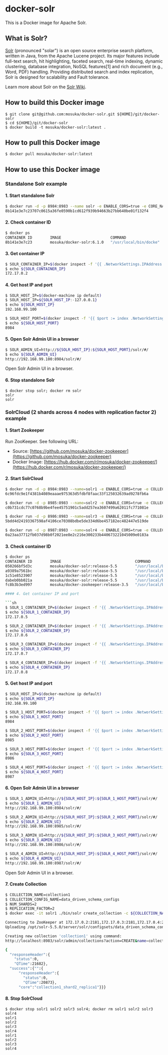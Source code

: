 # docker-solr

This is a Docker image for Apache Solr.

## What is Solr?

[Solr](http://lucene.apache.org/solr/) (pronounced "solar") is an open source enterprise search platform, written in Java, from the Apache Lucene project. Its major features include full-text search, hit highlighting, faceted search, real-time indexing, dynamic clustering, database integration, NoSQL features[1] and rich document (e.g., Word, PDF) handling. Providing distributed search and index replication, Solr is designed for scalability and Fault tolerance.

Learn more about Solr on the [Solr Wiki](https://cwiki.apache.org/confluence/display/solr/Apache+Solr+Reference+Guide).

## How to build this Docker image

```
$ git clone git@github.com:mosuka/docker-solr.git ${HOME}/git/docker-solr
$ cd ${HOME}/git/docker-solr
$ docker build -t mosuka/docker-solr:latest .
```

## How to pull this Docker image

```
$ docker pull mosuka/docker-solr:latest
```

## How to use this Docker image

### Standalone Solr example

#### 1. Start standalone Solr

```sh
$ docker run -d -p 8984:8983 --name solr -e ENABLE_CORS=true -e CORE_NAME=collection1 mosuka/docker-solr:6.1.0
8b141e3e7c23707c0615a36fe0590b1cd612f939b94663b27bb640be01f132f4
```

#### 2. Check container ID

```sh
$ docker ps
CONTAINER ID        IMAGE                      COMMAND                  CREATED              STATUS              PORTS                                         NAMES
8b141e3e7c23        mosuka/docker-solr:6.1.0   "/usr/local/bin/docke"   About a minute ago   Up About a minute   7983/tcp, 18983/tcp, 0.0.0.0:8984->8983/tcp   solr
```

#### 3. Get container IP

```sh
$ SOLR_CONTAINER_IP=$(docker inspect -f '{{ .NetworkSettings.IPAddress }}' solr)
$ echo ${SOLR_CONTAINER_IP}
172.17.0.2
```

#### 4. Get host IP and port

```sh
$ SOLR_HOST_IP=$(docker-machine ip default)
$ SOLR_HOST_IP=${SOLR_HOST_IP:-127.0.0.1}
$ echo ${SOLR_HOST_IP}
192.168.99.100

$ SOLR_HOST_PORT=$(docker inspect -f '{{ $port := index .NetworkSettings.Ports "8983/tcp" }}{{ range $port }}{{ .HostPort }}{{ end }}' solr)
$ echo ${SOLR_HOST_PORT}
8984
```

#### 5. Open Solr Admin UI in a browser

```sh
$ SOLR_ADMIN_UI=http://${SOLR_HOST_IP}:${SOLR_HOST_PORT}/solr/#/
$ echo ${SOLR_ADMIN_UI}
http://192.168.99.100:8984/solr/#/
```

Open Solr Admin UI in a browser.

#### 6. Stop standalone Solr

```
$ docker stop solr; docker rm solr
solr
solr
```

### SolrCloud (2 shards across 4 nodes with replication factor 2) example

#### 1. Start Zookeeper

Run ZooKeeper. See following URL:

- Source: [https://github.com/mosuka/docker-zookeeper](https://github.com/mosuka/docker-zookeeper)
- Docker Image: [https://hub.docker.com/r/mosuka/docker-zookeeper/](https://hub.docker.com/r/mosuka/docker-zookeeper/)

#### 2. Start SolrCloud

```sh
$ docker run -d -p 8984:8983 --name=solr1 -e ENABLE_CORS=true -e COLLECTION_NAME=collection1 -e ZK_HOST=${ZOOKEEPER_CONTAINER_IP}:2181/solr -e NUM_SHARDS=2 -e REPLICATION_FACTOR=1 -e MAX_SHARDS_PER_NODE=1 mosuka/docker-solr:6.1.0
6c96fdc9e1f4381b4089eaaae975363d5fdbf8faac33f125032639ad9278fb6a

$ docker run -d -p 8985:8983 --name=solr2 -e ENABLE_CORS=true -e COLLECTION_NAME=collection1 -e ZK_HOST=${ZOOKEEPER_CONTAINER_IP}:2181/solr -e NUM_SHARDS=2 -e REPLICATION_FACTOR=1 -e MAX_SHARDS_PER_NODE=1 mosuka/docker-solr:6.1.0
c0b731cdc77c0768b9be4fee45751901c5add257ea3607499a62011fc771081e

$ docker run -d -p 8986:8983 --name=solr3 -e ENABLE_CORS=true -e COLLECTION_NAME=collection1 -e ZK_HOST=${ZOOKEEPER_CONTAINER_IP}:2181/solr -e NUM_SHARDS=2 -e REPLICATION_FACTOR=1 -e MAX_SHARDS_PER_NODE=1 mosuka/docker-solr:6.1.0
5bdd4d24193367598af4106ce70308bdbe5de334d6be457182ec482447e519de

$ docker run -d -p 8987:8983 --name=solr4 -e ENABLE_CORS=true -e COLLECTION_NAME=collection1 -e ZK_HOST=${ZOOKEEPER_CONTAINER_IP}:2181/solr -e NUM_SHARDS=2 -e REPLICATION_FACTOR=1 -e MAX_SHARDS_PER_NODE=1 mosuka/docker-solr:6.1.0
0a23aa37712fb037d98b0f2021ee8e2c216e300233b440673221045009e0183a
```

#### 3. Check container ID

```sh
$ docker ps
CONTAINER ID        IMAGE                                 COMMAND                  CREATED              STATUS              PORTS                                         NAMES
050266bf5d3c        mosuka/docker-solr:release-5.5        "/usr/local/bin/docke"   11 seconds ago       Up 11 seconds       7983/tcp, 18983/tcp, 0.0.0.0:8987->8983/tcp   solr4
a9389a7561bc        mosuka/docker-solr:release-5.5        "/usr/local/bin/docke"   28 seconds ago       Up 27 seconds       7983/tcp, 18983/tcp, 0.0.0.0:8986->8983/tcp   solr3
1c51e8523907        mosuka/docker-solr:release-5.5        "/usr/local/bin/docke"   45 seconds ago       Up 45 seconds       7983/tcp, 18983/tcp, 0.0.0.0:8985->8983/tcp   solr2
dabeb0bb021a        mosuka/docker-solr:release-5.5        "/usr/local/bin/docke"   About a minute ago   Up About a minute   7983/tcp, 18983/tcp, 0.0.0.0:8984->8983/tcp   solr1
fc8b3b3ed997        mosuka/docker-zookeeper:release-3.5   "/usr/local/bin/docke"   18 hours ago         Up 18 hours         2888/tcp, 3888/tcp, 0.0.0.0:2182->2181/tcp    zookeeper```

#### 4. Get container IP and port

```sh
$ SOLR_1_CONTAINER_IP=$(docker inspect -f '{{ .NetworkSettings.IPAddress }}' solr1)
$ echo ${SOLR_1_CONTAINER_IP}
172.17.0.5

$ SOLR_2_CONTAINER_IP=$(docker inspect -f '{{ .NetworkSettings.IPAddress }}' solr2)
$ echo ${SOLR_2_CONTAINER_IP}
172.17.0.6

$ SOLR_3_CONTAINER_IP=$(docker inspect -f '{{ .NetworkSettings.IPAddress }}' solr3)
$ echo ${SOLR_3_CONTAINER_IP}
172.17.0.7

$ SOLR_4_CONTAINER_IP=$(docker inspect -f '{{ .NetworkSettings.IPAddress }}' solr4)
$ echo ${SOLR_4_CONTAINER_IP}
172.17.0.8
```

#### 5. Get host IP and port

```sh
$ SOLR_HOST_IP=$(docker-machine ip default)
$ echo ${SOLR_HOST_IP}
192.168.99.100

$ SOLR_1_HOST_PORT=$(docker inspect -f '{{ $port := index .NetworkSettings.Ports "8983/tcp" }}{{ range $port }}{{ .HostPort }}{{ end }}' solr1)
$ echo ${SOLR_1_HOST_PORT}
8984

$ SOLR_2_HOST_PORT=$(docker inspect -f '{{ $port := index .NetworkSettings.Ports "8983/tcp" }}{{ range $port }}{{ .HostPort }}{{ end }}' solr2)
$ echo ${SOLR_2_HOST_PORT}
8985

$ SOLR_3_HOST_PORT=$(docker inspect -f '{{ $port := index .NetworkSettings.Ports "8983/tcp" }}{{ range $port }}{{ .HostPort }}{{ end }}' solr3)
$ echo ${SOLR_3_HOST_PORT}
8986

$ SOLR_4_HOST_PORT=$(docker inspect -f '{{ $port := index .NetworkSettings.Ports "8983/tcp" }}{{ range $port }}{{ .HostPort }}{{ end }}' solr4)
$ echo ${SOLR_4_HOST_PORT}
8987
```

#### 6. Open Solr Admin UI in a browser

```sh
$ SOLR_1_ADMIN_UI=http://${SOLR_HOST_IP}:${SOLR_1_HOST_PORT}/solr/#/
$ echo ${SOLR_1_ADMIN_UI}
http://192.168.99.100:8984/solr/#/

$ SOLR_2_ADMIN_UI=http://${SOLR_HOST_IP}:${SOLR_2_HOST_PORT}/solr/#/
$ echo ${SOLR_2_ADMIN_UI}
http://192.168.99.100:8985/solr/#/

$ SOLR_3_ADMIN_UI=http://${SOLR_HOST_IP}:${SOLR_3_HOST_PORT}/solr/#/
$ echo ${SOLR_3_ADMIN_UI}
http://192.168.99.100:8986/solr/#/

$ SOLR_4_ADMIN_UI=http://${SOLR_HOST_IP}:${SOLR_4_HOST_PORT}/solr/#/
$ echo ${SOLR_4_ADMIN_UI}
http://192.168.99.100:8987/solr/#/
```

Open Solr Admin UI in a browser.

#### 7. Create Collection

```sh
$ COLLECTION_NAME=collection1
$ COLLECTION_CONFIG_NAME=data_driven_schema_configs
$ NUM_SHARDS=2
$ REPLICATION_FACTOR=2
$ docker exec -it solr1 ./bin/solr create_collection -c ${COLLECTION_NAME} -d ${COLLECTION_CONFIG_NAME} -n ${COLLECTION_NAME}_config -shards ${NUM_SHARDS} -replicationFactor ${REPLICATION_FACTOR}

Connecting to ZooKeeper at 172.17.0.2:2181,172.17.0.3:2181,172.17.0.4:2181/solr ...
Uploading /opt/solr-5.5.0/server/solr/configsets/data_driven_schema_configs/conf for config collection1_config to ZooKeeper at 172.17.0.2:2181,172.17.0.3:2181,172.17.0.4:2181/solr

Creating new collection 'collection1' using command:
http://localhost:8983/solr/admin/collections?action=CREATE&name=collection1&numShards=2&replicationFactor=2&maxShardsPerNode=1&collection.configName=collection1_config

{
  "responseHeader":{
    "status":0,
    "QTime":21682},
  "success":{"":{
      "responseHeader":{
        "status":0,
        "QTime":20873},
      "core":"collection1_shard2_replica1"}}}
```

#### 8. Stop SolrCloud

```
$ docker stop solr1 solr2 solr3 solr4; docker rm solr1 solr2 solr3 solr4
solr1
solr2
solr3
solr4
solr1
solr2
solr3
solr4
```
